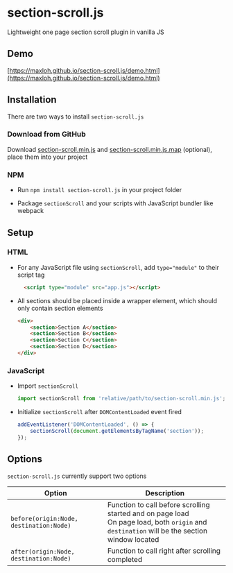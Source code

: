 # section-scroll.js

Lightweight one page section scroll plugin in vanilla JS

## Demo

[https://maxloh.github.io/section-scroll.js/demo.html](https://maxloh.github.io/section-scroll.js/demo.html)

## Installation

There are two ways to install `section-scroll.js`

### Download from GitHub

Download [section-scroll.min.js](dist/section-scroll.min.js) and [section-scroll.min.js.map](dist/section-scroll.min.js.map) (optional), place them into your project

### NPM

- Run `npm install section-scroll.js` in your project folder

- Package `sectionScroll` and your scripts with JavaScript bundler like webpack

## Setup

### HTML

- For any JavaScript file using `sectionScroll`, add `type="module"` to their script tag
  
  ```HTML
    <script type="module" src="app.js"></script>
  ```

- All sections should be placed inside a wrapper element, which should only contain section elements
  
  ```HTML
  <div>
      <section>Section A</section>
      <section>Section B</section>
      <section>Section C</section>
      <section>Section D</section>
  </div>
  ```

### JavaScript

- Import `sectionScroll`
  
  ```JavaScript
  import sectionScroll from 'relative/path/to/section-scroll.min.js';
  ```

- Initialize `sectionScroll` after `DOMContentLoaded` event fired
  
  ```JavaScript
  addEventListener('DOMContentLoaded', () => {
      sectionScroll(document.getElementsByTagName('section'));
  });
  ```

## Options

`section-scroll.js` currently support two options

| Option                                  | Description                                                                                                                                     |
| --------------------------------------- | ----------------------------------------------------------------------------------------------------------------------------------------------- |
| `before(origin:Node, destination:Node)` | Function to call before scrolling started and on page load<br/>On page load, both `origin` and `destination` will be the section window located |
| `after(origin:Node, destination:Node)`  | Function to call right after scrolling completed                                                                                                |
